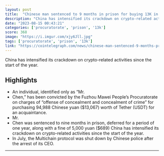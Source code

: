 ```yaml
---
layout: post
title:  "Chinese man sentenced to 9 months in prison for buying 13K in USDT"
description: "China has intensified its crackdown on crypto-related activities since the start of the year."
date: "2023-08-15 00:43:21"
categories: ['procuratorate', 'prison', '13k']
score: 368
image: "https://i.imgur.com/xjy6Jll.jpg"
tags: ['procuratorate', 'prison', '13k']
link: "https://cointelegraph.com/news/chinese-man-sentenced-9-months-prison-buying-13-thousand-in-tether-usdt"
---
```


China has intensified its crackdown on crypto-related activities since the start of the year.

## Highlights

- An individual, identified only as “Mr.
- Chen,” has been convicted by the Fuzhou Mawei People’s Procuratorate on charges of “offense of concealment and concealment of crime” for purchasing 94,988 Chinese yuan ($13,067) worth of Tether (USDT) for an acquaintance.
- Mr.
- Chen was sentenced to nine months in prison, deferred for a period of one year, along with a fine of 5,000 yuan ($689) China has intensified its crackdown on crypto-related activities since the start of the year.
- In July, the Multichain protocol was shut down by Chinese police after the arrest of its CEO.

---
